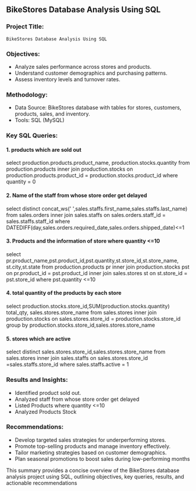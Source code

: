 ## BikeStores Database Analysis Using SQL
### Project Title:
    BikeStores Database Analysis Using SQL

### Objectives:
- Analyze sales performance across stores and products.
- Understand customer demographics and purchasing patterns.
- Assess inventory levels and turnover rates.
     
### Methodology:
- Data Source: BikeStores database with tables for stores, customers, products, sales, and inventory.
- Tools: SQL (MySQL)

### Key SQL Queries:

#### 1. products which are sold out

select production.products.product_name, production.stocks.quantity
from production.products inner join production.stocks
on production.products.product_id = production.stocks.product_id
where quantity = 0

#### 2. Name of the staff from whose store order get delayed

select distinct concat_ws(' ',sales.staffs.first_name,sales.staffs.last_name)
from sales.orders inner join sales.staffs on sales.orders.staff_id = 
sales.staffs.staff_id 
where DATEDIFF(day,sales.orders.required_date,sales.orders.shipped_date)<=1

#### 3. Products and the information of store where quantity <=10

select pr.product_name,pst.product_id,pst.quantity,st.store_id,st.store_name,
st.city,st.state from production.products pr inner join production.stocks pst
on pr.product_id = pst.product_id inner join sales.stores st on
st.store_id = pst.store_id where pst.quantity <=10

#### 4. total quantity of the products by each store

select production.stocks.store_id,SUM(production.stocks.quantity) total_qty,
sales.stores.store_name from sales.stores inner join production.stocks
on sales.stores.store_id = production.stocks.store_id
group by production.stocks.store_id,sales.stores.store_name

#### 5. stores which are active

select distinct sales.stores.store_id,sales.stores.store_name from sales.stores inner join 
sales.staffs on sales.stores.store_id =sales.staffs.store_id
where sales.staffs.active = 1

        
### Results and Insights:
- Identified product sold out.
- Analyzed staff from whose store order get delayed
- Listed Products where quantity <=10
- Analyzed Products Stock

### Recommendations:

- Develop targeted sales strategies for underperforming stores.
- Promote top-selling products and manage inventory effectively.
- Tailor marketing strategies based on customer demographics.
- Plan seasonal promotions to boost sales during low-performing months
    

This summary provides a concise overview of the BikeStores database analysis project using SQL, outlining objectives, key queries, results, and actionable recommendations
     







